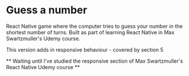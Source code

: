 # Guess a number 

React Native game where the computer tries to guess your number in the shortest number of turns. Built as part of learning React Native in Max Swartzmuller's Udemy course.

This version adds in responsive behaviour - covered by section 5

** Waiting until I've studied the responsive section of Max Swartzmuller's React Native Udemy course **


